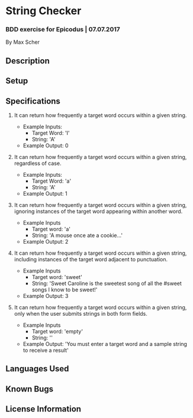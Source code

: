 # String Checker
### BDD exercise for Epicodus | 07.07.2017

By Max Scher

## Description


## Setup


## Specifications
1. It can return how frequently a target word occurs within a given string.
    * Example Inputs:
        * Target Word: 'I'
        * String: 'A'
    * Example Output: 0
    <!---The above values have been chosen because they are single-character expressions that are also English-language words. Searching for 'I' in 'A' ensures zero instances of 'I'--->


2. It can return how frequently a target word occurs within a given string, regardless of case.
    * Example Inputs:
        * Target Word: 'a'
        * String: 'A'
    * Example Output: 1
    <!---The above values have been chosen to demonstrate that the program will recognize a lowercased and uppercased instances of a character as the same character; 'a' should be recognized as equivalent to 'A'. Also, the developer prefers each test to have a unique output value; using 'a' and 'A' ensures an output of 1, which will differ from the previous test's output of 0--->


3. It can return how frequently a target word occurs within a given string, ignoring instances of the target word appearing within another word.
    * Example Inputs
        * Target word: 'a'
        * String: 'A mouse once ate a cookie...'
    * Example Output: 2
    <!---The above values have been chosen to verify the continued integrity of the previous tests (single-character input and case-agnostic program), while also adding the complexity of ignoring instances of target word within another word (i.e. 'a' within 'ate'). Also, the developer prefers each test to have a unique output value; the above values ensure an output of 2, which will differ from the previous tests' outputs of 0 and 1, respectively--->


4. It can return how frequently a target word occurs within a given string, including instances of the target word adjacent to punctuation.
    * Example Inputs
        * Target word: 'sweet'
        * String: 'Sweet Caroline is the sweetest song of all the #sweet songs I know to be sweet!'
    * Example Output: 3
    <!---The above values have been chosen to verify the continued integrity of the previous tests, while also expanding functionality to allow the program to recognize the target word when appearing adjacent to punctuation--->


5. It can return how frequently a target word occurs within a given string, only when the user submits strings in both form fields.
    * Example Inputs
        * Target word: 'empty'
        * String: ''
    * Example Output: 'You must enter a target word and a sample string to receive a result'
    <!---The above values have been chosen because it ensures the program will not return a result unless it receives two string inputs from the user. The example string input of "" will return an error message"--->

## Languages Used


## Known Bugs


## License Information
